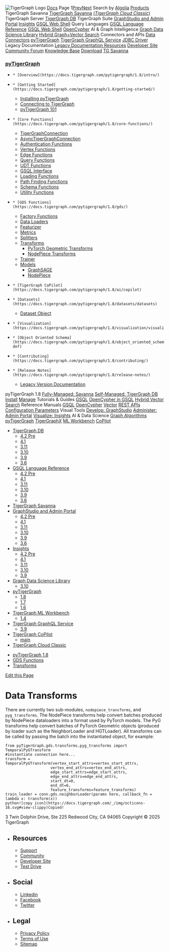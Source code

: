 ![TigerGraph Logo](https://www.tigergraph.com/wp-content/uploads/2020/05/TG_LOGO.svg) [Docs](https://docs.tigergraph.com/home)
Page 1[Prev](https://docs.tigergraph.com/pytigergraph/1.8/gds/transforms)[Next](https://docs.tigergraph.com/pytigergraph/1.8/gds/transforms)
Search by [Algolia](https://www.algolia.com/docsearch)
[Products](https://docs.tigergraph.com/pytigergraph/1.8/gds/transforms)
TigerGraph Savanna
[TigerGraph Savanna](https://docs.tigergraph.com/savanna/main/overview/) [(_TigerGraph Cloud Classic_)](https://docs.tigergraph.com/cloud/main/start/overview)
TigerGraph Server
[TigerGraph DB](https://docs.tigergraph.com/tigergraph-server/4.2/intro/)
TigerGraph Suite
[GraphStudio and Admin Portal](https://docs.tigergraph.com/gui/4.2/intro/) [Insights](https://docs.tigergraph.com/insights/4.2/intro/) [GSQL Web Shell](https://docs.tigergraph.com/tigergraph-server/current/gsql-shell/web)
Query Languages
[GSQL Language Reference](https://docs.tigergraph.com/gsql-ref/4.2/intro/) [GSQL Web Shell](https://docs.tigergraph.com/tigergraph-server/current/gsql-shell/web) [OpenCypher](https://docs.tigergraph.com/gsql-ref/current/opencypher-in-gsql)
AI & Graph Intelligence
[Graph Data Science Library](https://docs.tigergraph.com/graph-ml/3.10/intro/) [Hybrid Graph+Vector Search](https://docs.tigergraph.com/gsql-ref/current/vector/)
Connectors and APIs
[Data Connectors](https://docs.tigergraph.com/tigergraph-server/current/data-loading) [pyTigerGraph](https://docs.tigergraph.com/pytigergraph/1.8/intro/) [TigerGraph GraphQL Service](https://docs.tigergraph.com/graphql/3.9/) [JDBC Driver](https://github.com/tigergraph/ecosys/tree/master/tools/etl/tg-jdbc-driver)
Legacy Documentation
[ Legacy Documentation ](https://docs-legacy.tigergraph.com)
[Resources](https://docs.tigergraph.com/pytigergraph/1.8/gds/transforms)
[Developer Site](https://dev.tigergraph.com/) [Community Forum](https://community.tigergraph.com/) [Knowledge Base](https://tigergraph.freshdesk.com/support/solutions)
[Download](https://dl.tigergraph.com)
[ TG Savanna](https://savanna.tgcloud.io)
### [pyTigerGraph](https://docs.tigergraph.com/pytigergraph/1.8/intro/)
  *     * [Overview](https://docs.tigergraph.com/pytigergraph/1.8/intro/)
  *     * [Getting Started](https://docs.tigergraph.com/pytigergraph/1.8/getting-started/)
      * [Installing pyTigerGraph](https://docs.tigergraph.com/pytigergraph/1.8/getting-started/install)
      * [Connecting to TigerGraph](https://docs.tigergraph.com/pytigergraph/1.8/getting-started/connection)
      * [pyTigerGraph 101](https://docs.tigergraph.com/pytigergraph/1.8/getting-started/101)
  *     * [Core Functions](https://docs.tigergraph.com/pytigergraph/1.8/core-functions/)
      * [TigerGraphConnection](https://docs.tigergraph.com/pytigergraph/1.8/core-functions/base)
      * [AsyncTigerGraphConnection](https://docs.tigergraph.com/pytigergraph/1.8/core-functions/async_base)
      * [Authentication Functions](https://docs.tigergraph.com/pytigergraph/1.8/core-functions/auth)
      * [Vertex Functions](https://docs.tigergraph.com/pytigergraph/1.8/core-functions/vertex)
      * [Edge Functions](https://docs.tigergraph.com/pytigergraph/1.8/core-functions/edge)
      * [Query Functions](https://docs.tigergraph.com/pytigergraph/1.8/core-functions/query)
      * [UDT Functions](https://docs.tigergraph.com/pytigergraph/1.8/core-functions/udt)
      * [GSQL Interface](https://docs.tigergraph.com/pytigergraph/1.8/core-functions/gsql)
      * [Loading Functions](https://docs.tigergraph.com/pytigergraph/1.8/core-functions/loading)
      * [Path Finding Functions](https://docs.tigergraph.com/pytigergraph/1.8/core-functions/path)
      * [Schema Functions](https://docs.tigergraph.com/pytigergraph/1.8/core-functions/schema)
      * [Utility Functions](https://docs.tigergraph.com/pytigergraph/1.8/core-functions/utils)
  *     * [GDS Functions](https://docs.tigergraph.com/pytigergraph/1.8/gds/)
      * [Factory Functions](https://docs.tigergraph.com/pytigergraph/1.8/gds/gds)
      * [Data Loaders](https://docs.tigergraph.com/pytigergraph/1.8/gds/dataloaders)
      * [Featurizer](https://docs.tigergraph.com/pytigergraph/1.8/gds/featurizer)
      * [Metrics](https://docs.tigergraph.com/pytigergraph/1.8/gds/metrics)
      * [Splitters](https://docs.tigergraph.com/pytigergraph/1.8/gds/splitters)
      * [Transforms](https://docs.tigergraph.com/pytigergraph/1.8/gds/transforms)
        * [PyTorch Geometric Transforms](https://docs.tigergraph.com/pytigergraph/1.8/gds/pyg_transforms)
        * [NodePiece Transforms](https://docs.tigergraph.com/pytigergraph/1.8/gds/nodepiece_transforms)
      * [Trainer](https://docs.tigergraph.com/pytigergraph/1.8/gds/trainer)
      * [Models](https://docs.tigergraph.com/pytigergraph/1.8/gds/models)
        * [GraphSAGE](https://docs.tigergraph.com/pytigergraph/1.8/gds/graphsage)
        * [NodePiece](https://docs.tigergraph.com/pytigergraph/1.8/gds/nodepiece)
  *     * [TigerGraph CoPilot](https://docs.tigergraph.com/pytigergraph/1.8/ai/copilot)
  *     * [Datasets](https://docs.tigergraph.com/pytigergraph/1.8/datasets/datasets)
      * [Dataset Object](https://docs.tigergraph.com/pytigergraph/1.8/datasets/datasets_object)
  *     * [Visualization](https://docs.tigergraph.com/pytigergraph/1.8/visualization/visualization)
  *     * [Object Oriented Schema](https://docs.tigergraph.com/pytigergraph/1.8/object_oriented_schema/schema-def)
  *     * [Contributing](https://docs.tigergraph.com/pytigergraph/1.8/contributing/)
  *     * [Release Notes](https://docs.tigergraph.com/pytigergraph/1.8/release-notes/)
      * [Legacy Version Documentation](https://docs.tigergraph.com/pytigergraph/1.8/release-notes/legacy-tg-versions)


pyTigerGraph 1.8
[Fully-Managed: Savanna](https://docs.tigergraph.com/savanna/main/overview/)
[Self-Managed: TigerGraph DB](https://docs.tigergraph.com/tigergraph-server/4.2/intro/)
[Install](https://docs.tigergraph.com/tigergraph-server/current/getting-started/) [Manage](https://docs.tigergraph.com/tigergraph-server/current/system-management/)
Tutorials & Guides
[GSQL](https://github.com/tigergraph/ecosys/blob/master/tutorials/GSQL.md) [OpenCypher in GSQL](https://github.com/tigergraph/ecosys/blob/master/tutorials/Cypher.md) [Hybrid Vector Search](https://github.com/tigergraph/ecosys/blob/master/tutorials/VectorSearch.md)
Reference Manuals
[GSQL](https://docs.tigergraph.com/gsql-ref/4.2/intro/) [OpenCypher](https://docs.tigergraph.com/gsql-ref/current/opencypher-in-gsql/) [Vector](https://docs.tigergraph.com/gsql-ref/current/vector/) [REST APIs](https://docs.tigergraph.com/tigergraph-server/current/api/) [Configuration Parameters](https://docs.tigergraph.com/tigergraph-server/current/reference/configuration-parameters)
Visual Tools
[Develop: GraphStudio](https://docs.tigergraph.com/gui/4.2/intro/) [Administer: Admin Portal](https://docs.tigergraph.com/gui/4.2/intro/) [Visualize: Insights](https://docs.tigergraph.com/insights/4.2/intro/)
AI & Data Science
[Graph Algorithms](https://docs.tigergraph.com/graph-ml/3.10/intro/) [pyTigerGraph](https://docs.tigergraph.com/pytigergraph/1.8/intro/) [TigerGraphX](https://github.com/tigergraph/ecosys/blob/master/tutorials/TigerGraphX.md) [ML Workbench](https://docs.tigergraph.com/ml-workbench/1.4/intro/) [CoPilot](https://docs.tigergraph.com/tg-copilot/intro/)
  * [TigerGraph DB](https://docs.tigergraph.com/tigergraph-server/4.2/intro/)
    * [4.2 Pre](https://docs.tigergraph.com/tigergraph-server/4.2/intro/)
    * [4.1](https://docs.tigergraph.com/tigergraph-server/4.1/intro/)
    * [3.11](https://docs.tigergraph.com/tigergraph-server/3.11/intro/)
    * [3.10](https://docs.tigergraph.com/tigergraph-server/3.10/intro/)
    * [3.9](https://docs.tigergraph.com/tigergraph-server/3.9/intro/)
    * [3.6](https://docs.tigergraph.com/tigergraph-server/3.6/intro/)
  * [GSQL Language Reference](https://docs.tigergraph.com/gsql-ref/4.2/intro/)
    * [4.2 Pre](https://docs.tigergraph.com/gsql-ref/4.2/intro/)
    * [4.1](https://docs.tigergraph.com/gsql-ref/4.1/intro/)
    * [3.11](https://docs.tigergraph.com/gsql-ref/3.11/intro/)
    * [3.10](https://docs.tigergraph.com/gsql-ref/3.10/intro/)
    * [3.9](https://docs.tigergraph.com/gsql-ref/3.9/intro/)
    * [3.6](https://docs.tigergraph.com/gsql-ref/3.6/intro/intro)
  * [TigerGraph Savanna](https://docs.tigergraph.com/savanna/main/overview/)
  * [GraphStudio and Admin Portal](https://docs.tigergraph.com/gui/4.2/intro/)
    * [4.2 Pre](https://docs.tigergraph.com/gui/4.2/intro/)
    * [4.1](https://docs.tigergraph.com/gui/4.1/intro/)
    * [3.11](https://docs.tigergraph.com/gui/3.11/intro/)
    * [3.10](https://docs.tigergraph.com/gui/3.10/intro/)
    * [3.9](https://docs.tigergraph.com/gui/3.9/intro/)
    * [3.6](https://docs.tigergraph.com/gui/3.6/graphstudio/overview)
  * [Insights](https://docs.tigergraph.com/insights/4.2/intro/)
    * [4.2 Pre](https://docs.tigergraph.com/insights/4.2/intro/)
    * [4.1](https://docs.tigergraph.com/insights/4.1/intro/)
    * [3.11](https://docs.tigergraph.com/insights/3.11/intro/)
    * [3.10](https://docs.tigergraph.com/insights/3.10/intro/)
    * [3.9](https://docs.tigergraph.com/insights/3.9/intro/)
  * [Graph Data Science Library](https://docs.tigergraph.com/graph-ml/3.10/intro/)
    * [3.10](https://docs.tigergraph.com/graph-ml/3.10/intro/)
  * [pyTigerGraph](https://docs.tigergraph.com/pytigergraph/1.8/intro/)
    * [1.8](https://docs.tigergraph.com/pytigergraph/1.8/intro/)
    * [1.7](https://docs.tigergraph.com/pytigergraph/1.7/intro/)
    * [1.6](https://docs.tigergraph.com/pytigergraph/1.6/intro/)
  * [TigerGraph ML Workbench](https://docs.tigergraph.com/ml-workbench/1.4/intro/)
    * [1.4](https://docs.tigergraph.com/ml-workbench/1.4/intro/)
  * [TigerGraph GraphQL Service](https://docs.tigergraph.com/graphql/3.9/)
    * [3.9](https://docs.tigergraph.com/graphql/3.9/)
  * [TigerGraph CoPilot](https://docs.tigergraph.com/tg-copilot/intro/)
    * [main](https://docs.tigergraph.com/tg-copilot/intro/)
  * [TigerGraph Cloud Classic](https://docs.tigergraph.com/cloud/main/start/overview)


[](https://docs.tigergraph.com/home/)
  * [pyTigerGraph 1.8](https://docs.tigergraph.com/pytigergraph/1.8/intro/)
  * [GDS Functions](https://docs.tigergraph.com/pytigergraph/1.8/gds/)
  * [Transforms](https://docs.tigergraph.com/pytigergraph/1.8/gds/transforms)


[Edit this Page](https://github.com/tigergraph/pytigergraph-docs/edit/v1.8/modules/gds/pages/transforms.adoc)
# Data Transforms
There are currently two sub-modules, `nodepiece_transforms`, and `pyg_transforms`. The NodePiece transforms help convert batches produced by NodePiece dataloaders into a format used by PyTorch models. The PyG transforms help convert batches of PyTorch Geometric objects (produced by loader such as the NeighborLoader and HGTLoader).
All transforms can be called by passing the batch into the instantiated object, for example:
```
from pyTigerGraph.gds.transforms.pyg_transforms import TemporalPyGTransform
#instantiate connection here...
transform = TemporalPyGTransform(vertex_start_attrs=vertex_start_attrs,
                    vertex_end_attrs=vertex_end_attrs,
                    edge_start_attrs=edge_start_attrs,
                    edge_end_attrs=edge_end_attrs,
                    start_dt=0,
                    end_dt=6,
                    feature_transforms=feature_transforms)
train_loader = conn.gds.neighborLoader(params here, callback_fn = lambda x: transform(x))
python![copy icon](https://docs.tigergraph.com/_/img/octicons-16.svg#view-clippy)Copied!

```

3 Twin Dolphin Drive, Ste 225 Redwood City, CA 94065 
Copyright © 2025 TigerGraph
  * ## Resources
    * [Support](https://www.tigergraph.com/support/)
    * [Community](https://community.tigergraph.com/)
    * [Developer Site](https://dev.tigergraph.com/)
    * [Test Drive](https://testdrive.tigergraph.com/)
  * ## Social
    * [Linkedin](https://www.linkedin.com/company/tigergraph/)
    * [Facebook](https://www.facebook.com/TigerGraphDB/)
    * [Twitter](https://twitter.com/tigergraphdb)
  * ## Legal
    * [Privacy Policy](https://www.tigergraph.com/privacy-policy/)
    * [Terms of Use](https://www.tigergraph.com/terms/)
    * [Sitemap](https://docs.tigergraph.com/sitemap.xml)



